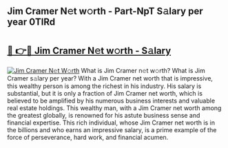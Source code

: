 ## Jim Cramer N𝚎t w𝚘rth - Part-NpT S𝚊lary per year 0TlRd

# <h2><a href="http://gc1s9wd.nevu.top/?p=Jim+Cramer">🔗 👉🔴 Jim Cramer N𝚎t w𝚘rth - S𝚊lary</a></h2>

[![Jim Cramer N𝚎t W𝚘rth](https://i.imgur.com/Oavwk0R.jpeg)](http://gc1s9wd.nevu.top/?p=Jim+Cramer)
What is Jim Cramer n𝚎t w𝚘rth? What is Jim Cramer s𝚊lary per year?
With a Jim Cramer net worth that is impressive, this wealthy person is among the richest in his industry. His salary is substantial, but it is only a fraction of Jim Cramer net worth, which is believed to be amplified by his numerous business interests and valuable real estate holdings. This wealthy man, with a Jim Cramer net worth among the greatest globally, is renowned for his astute business sense and financial expertise. This rich individual, whose Jim Cramer net worth is in the billions and who earns an impressive salary, is a prime example of the force of perseverance, hard work, and financial acumen.
